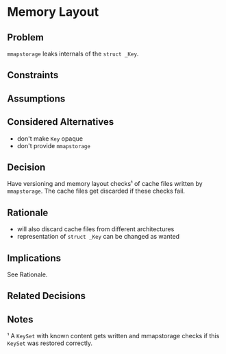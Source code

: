 # Memory Layout

## Problem

`mmapstorage` leaks internals of the `struct _Key`.

## Constraints

## Assumptions

## Considered Alternatives

- don't make `Key` opaque
- don't provide `mmapstorage`

## Decision

Have versioning and memory layout checks¹ of cache files written by `mmapstorage`.
The cache files get discarded if these checks fail.

## Rationale

- will also discard cache files from different architectures
- representation of `struct _Key` can be changed as wanted

## Implications

See Rationale.

## Related Decisions

## Notes

¹ A `KeySet` with known content gets written and mmapstorage checks if this `KeySet` was restored correctly.
